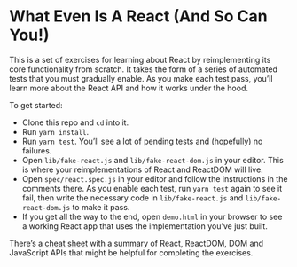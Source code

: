 # What Even Is A React (And So Can You!)

This is a set of exercises for learning about React by reimplementing its core
functionality from scratch. It takes the form of a series of automated tests
that you must gradually enable. As you make each test pass, you’ll learn more
about the React API and how it works under the hood.

To get started:

* Clone this repo and `cd` into it.
* Run `yarn install`.
* Run `yarn test`. You’ll see a lot of pending tests and (hopefully) no
  failures.
* Open `lib/fake-react.js` and `lib/fake-react-dom.js` in your editor. This is
  where your reimplementations of React and ReactDOM will live.
* Open `spec/react.spec.js` in your editor and follow the instructions in the
  comments there. As you enable each test, run `yarn test` again to see it fail,
  then write the necessary code in `lib/fake-react.js` and
  `lib/fake-react-dom.js` to make it pass.
* If you get all the way to the end, open `demo.html` in your browser to see a
  working React app that uses the implementation you’ve just built.

There’s a [cheat sheet](cheat-sheet.pdf) with a summary of React, ReactDOM, DOM
and JavaScript APIs that might be helpful for completing the exercises.

